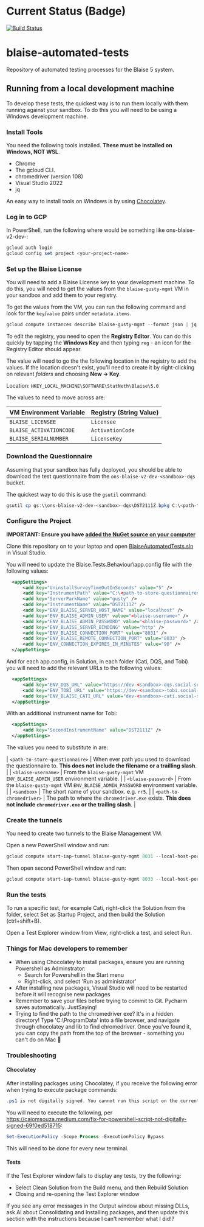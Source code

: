# Current Status (Badge)
[![Build Status](https://dev.azure.com/blaise-gcp/csharp/_apis/build/status/ONSdigital.blaise-automated-tests?branchName=refs%2Fpull%2F7%2Fmerge)](https://dev.azure.com/blaise-gcp/csharp/_build/latest?definitionId=43&branchName=refs%2Fpull%2F7%2Fmerge)

# blaise-automated-tests
Repository of automated testing processes for the Blaise 5 system.

## Running from a local development machine

To develop these tests, the quickest way is to run them locally with them
running against your sandbox. To do this you will need to be using a Windows
development machine.

### Install Tools

You need the following tools installed. **These must be installed on Windows,
NOT WSL**.

- Chrome
- The gcloud CLI.
- chromedriver (version 108)
- Visual Studio 2022
- jq

An easy way to install tools on Windows is by using
[Chocolatey](https://chocolatey.org/).

### Log in to GCP

In PowerShell, run the following where <your-project-name> would be something like ons-blaise-v2-dev-<sandbox>:

```powershell
gcloud auth login
gcloud config set project <your-project-name>
```

### Set up the Blaise License

You will need to add a Blaise License key to your development machine. To do
this, you will need to get the values from the `blaise-gusty-mgmt` VM in your
sandbox and add them to your registry.

To get the values from the VM, you can run the following command and look for
the `key`/`value` pairs under `metadata.items`.

```powershell
gcloud compute instances describe blaise-gusty-mgmt --format json | jq -r '.metadata.items | map(select(.key == "BLAISE_CLOUDSQL_PW")) | .[] .value'
```

To edit the registry, you need to open the **Registry Editor**. You can do this
quickly by tapping the **Windows Key** and then typing `reg` - an icon for the
Registry Editor should appear. 

The value will need to go the the following location in the registry to add the
values. If the location doesn't exist, you'll need to create it by
right-clicking on relevant _folders_ and choosing **New -> Key**.

Location: `HKEY_LOCAL_MACHINE\SOFTWARE\StatNeth\Blaise\5.0`

The values to need to move across are:

| VM Environment Variable | Registry (String Value) |
|-------------------------|-------------------------|
| `BLAISE_LICENSEE`       | `Licensee`              |
| `BLAISE_ACTIVATIONCODE` | `ActivationCode`        |
| `BLAISE_SERIALNUMBER`   | `LicenseKey`            |

### Download the Questionnaire

Assuming that your sandbox has fully deployed, you should be able to download
the test questionnaire from the `ons-blaise-v2-dev-<sandbox>-dqs` bucket.

The quickest way to do this is use the `gsutil` command:

```powershell
gsutil cp gs:\\ons-blaise-v2-dev-<sandbox>-dqs\DST2111Z.bpkg C:\<path-to-store-questionnaire>\
```

### Configure the Project

**IMPORTANT: Ensure you have [added the NuGet source on your computer](https://confluence.ons.gov.uk/display/QSS/How-to+update+the+StatNeth+Blaise+API+NuGet+package)**

Clone this repository on to your laptop and open
[BlaiseAutomatedTests.sln](./BlaiseAutomatedTests.sln) in Visual Studio.

You will need to update the Blaise.Tests.Behaviour\app.config file with the following values:

```xml
  <appSettings>
	  <add key="UninstallSurveyTimeOutInSeconds" value="5" />
	  <add key="InstrumentPath" value="C:\<path-to-store-questionnaire>" />
	  <add key="ServerParkName" value="gusty" />
	  <add key="InstrumentName" value="DST2111Z" />
	  <add key="ENV_BLAISE_SERVER_HOST_NAME" value="localhost" />
	  <add key="ENV_BLAISE_ADMIN_USER" value="<blaise-username>" />
	  <add key="ENV_BLAISE_ADMIN_PASSWORD" value="<blaise-password>" />
	  <add key="ENV_BLAISE_SERVER_BINDING" value="http" />
	  <add key="ENV_BLAISE_CONNECTION_PORT" value="8031" />
	  <add key="ENV_BLAISE_REMOTE_CONNECTION_PORT" value="8033" />
	  <add key="ENV_CONNECTION_EXPIRES_IN_MINUTES" value="90" />
  </appSettings>
```

And for each app.config, in Solution, in each folder (Cati, DQS, and Tobi) you will need to add the relevant URLs to the following values:

```xml
  <appSettings>
	  <add key="ENV_DQS_URL" value="https://dev-<sandbox>-dqs.social-surveys.gcp.onsdigital.uk" />
	  <add key="ENV_TOBI_URL" value="https://dev-<sandbox>-tobi.social-surveys.gcp.onsdigital.uk" />
	  <add key="ENV_BLAISE_CATI_URL" value="dev-<sandbox>-cati.social-surveys.gcp.onsdigital.uk" />
  </appSettings>
```

With an additional instrument name for Tobi:

```xml
  <appSettings>
	  <add key="SecondInstrumentName" value="DST2111Z" />
  </appSettings>
```

The values you need to substitute in are:

| `<path-to-store-questionnaire>` | When ever path you used to download the questionnaire to. **This does not include the filename or a trailling slash**. |
| `<blaise-username>`             | From the `blaise-gusty-mgmt` VM `ENV_BLAISE_ADMIN_USER` environment variable.                                          |
| `<blaise-password>`             | From the `blaise-gusty-mgmt` VM `ENV_BLAISE_ADMIN_PASSWORD` environment variable.                                      |
| `<sandbox>`                     | The short name of your sandbox. e.g. `rr5`.                                                                            |
| `<path-to-chromedriver>`        | The path to where the `chromedriver.exe` exists. **This does not include `chromedriver.exe` or the trailing slash**.   |

### Create the tunnels

You need to create two tunnels to the Blaise Management VM.

Open a new PowerShell window and run:

```powershell
gcloud compute start-iap-tunnel blaise-gusty-mgmt 8031 --local-host-port=localhost:8031
```

Then open second PowerShell window and run:

```powershell
gcloud compute start-iap-tunnel blaise-gusty-mgmt 8033 --local-host-port=localhost:8033
```
### Run the tests

To run a specific test, for example Cati, right-click the Solution from the folder, select Set as Startup Project, and then build the Solution (ctrl+shift+B).

Open a Test Explorer window from View, right-click a test, and select Run.

### Things for Mac developers to remember

* When using Chocolatey to install packages, ensure you are running Powershell as Adminstrator:
	- Search for Powershell in the Start menu
	- Right-click, and select 'Run as administrator'
* After installing new packages, Visual Studio will need to be restarted before it will recognise new packages
* Remember to save your files before trying to commit to Git. Pycharm saves automatically. JustSaying!
* Trying to find the path to the chromedriver exe? It's in a hidden directory!  Type 'C:\ProgramData' into a file browser, and navigate through chocolatey and lib to find chromedriver. Once you've found it, you can copy the path from the top of the browser - something you can't do on Mac :eyes:

### Troubleshooting

#### Chocolatey

After installing packages using Chocolatey, if you receive the following error when trying to execute package commands:

```powershell
.ps1 is not digitally signed. You cannot run this script on the current system.
```

You will need to execute the following, per https://caiomsouza.medium.com/fix-for-powershell-script-not-digitally-signed-69f0ed518715:

```powershell
Set-ExecutionPolicy -Scope Process -ExecutionPolicy Bypass
```

This will need to be done for every new terminal.

#### Tests

If the Test Explorer window fails to display any tests, try the following:

* Select Clean Solution from the Build menu, and then Rebuild Solution
* Closing and re-opening the Test Explorer window

If you see any error messages in the Output window about missing DLLs, ask Al about Consolidating and Installing packages, and then update this section with the instructions because I can't remember what I did!?
 